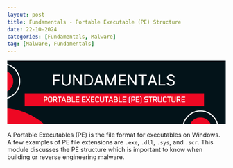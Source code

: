 ```yaml
---
layout: post
title: Fundamentals - Portable Executable (PE) Structure
date: 22-10-2024
categories: [Fundamentals, Malware]
tag: [Malware, Fundamentals]
---
```


![Banner PEStruct](assets/images/blogs/PEStruct/PEStruct-Banner.png)

A Portable Executables (PE) is the file format for executables on Windows. A few examples of PE file extensions are `.exe`, `.dll`, `.sys`, and `.scr`. This module discusses the PE structure which is important to know when building or reverse engineering malware.